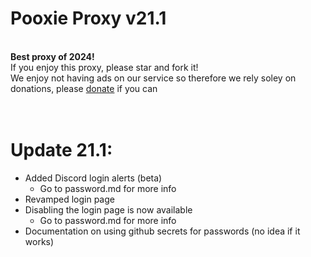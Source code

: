 # Pooxie Proxy v21.1
<br><b>Best proxy of 2024!</b>
<br>If you enjoy this proxy, please star and fork it!
<br>We enjoy not having ads on our service so therefore we rely soley on donations, please <a href="https://www.google.com/url?q=https%3A%2F%2Fwww.paypal.com%2Fdonate%2F%3Fbusiness%3DJL8YD4Q2SLCH8%26no_recurring%3D1%26currency_code%3DUSD&sa=D&sntz=1&usg=AOvVaw1crItMfxwoAQUr8mHJw6Ha">donate</a> if you can
# <br>Update 21.1:
- Added Discord login alerts (beta)
  - Go to password.md for more info
- Revamped login page
- Disabling the login page is now available
   - Go to password.md for more info
- Documentation on using github secrets for passwords (no idea if it works)
